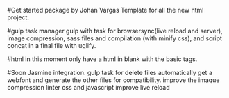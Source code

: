 #Get started package by Johan Vargas
Template for all the new html project.

#gulp
task manager gulp with task for browsersync(live reload and server), image compression, sass files and compilation (with minify css), and script concat in a final file with uglify.

#html
in this moment only have a html in blank with the basic tags.

#Soon
Jasmine integration.
gulp task
  for delete files automatically
  get a webfont and generate the other files for compatibility.
  improve the imaque compression
  linter css and javascript
  improve live reload
